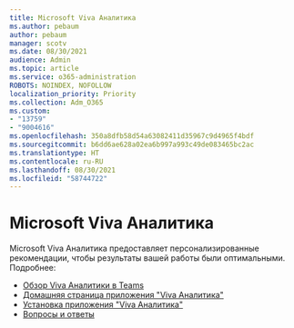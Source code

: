 ```yaml
---
title: Microsoft Viva Аналитика
ms.author: pebaum
author: pebaum
manager: scotv
ms.date: 08/30/2021
audience: Admin
ms.topic: article
ms.service: o365-administration
ROBOTS: NOINDEX, NOFOLLOW
localization_priority: Priority
ms.collection: Adm_O365
ms.custom:
- "13759"
- "9004616"
ms.openlocfilehash: 350a8dfb58d54a63082411d35967c9d4965f4bdf
ms.sourcegitcommit: b6dd6ae628a02ea6b997a993c49de083465bc2ac
ms.translationtype: HT
ms.contentlocale: ru-RU
ms.lasthandoff: 08/30/2021
ms.locfileid: "58744722"
---
```

# <a name="microsoft-viva-insights"></a>Microsoft Viva Аналитика

Microsoft Viva Аналитика предоставляет персонализированные рекомендации, чтобы результаты вашей работы были оптимальными. Подробнее:

- [Обзор Viva Аналитики в Teams](https://docs.microsoft.com/insights/viva-teams-app)
- [Домашняя страница приложения "Viva Аналитика"](https://docs.microsoft.com/insights/viva-insights-home)
- [Установка приложения "Viva Аналитика"](https://docs.microsoft.com/insights/viva-teams-app-install)
- [Вопросы и ответы](https://docs.microsoft.com/insights/viva-teams-app-faq)

